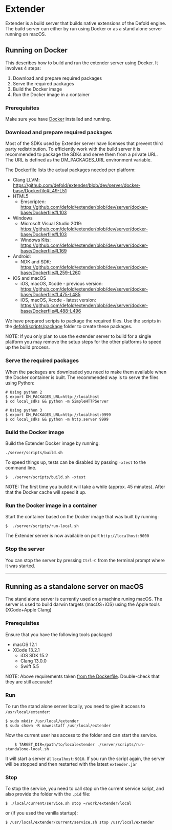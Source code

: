 # Extender

Extender is a build server that builds native extensions of the Defold engine. The build server can either by run using Docker or as a stand alone server running on macOS.


## Running on Docker
This describes how to build and run the extender server using Docker. It involves 4 steps:

1. Download and prepare required packages
2. Serve the required packages
3. Build the Docker image
4. Run the Docker image in a container


### Prerequisites
Make sure you have [Docker](https://www.docker.com) installed and running.

### Download and prepare required packages
Most of the SDKs used by Extender server have licenses that prevent third party redistribution. To efficiently work with the build server it is recommended to package the SDKs and serve them from a private URL. The URL is defined as the DM_PACKAGES_URL environment variable.

The [Dockerfile](./server/docker-base/Dockerfile) lists the actual packages needed per platform:

* Clang LLVM: https://github.com/defold/extender/blob/dev/server/docker-base/Dockerfile#L49-L51
* HTML5
   * Emscripten: https://github.com/defold/extender/blob/dev/server/docker-base/Dockerfile#L103
* Windows
   * Microsoft Visual Studio 2019: https://github.com/defold/extender/blob/dev/server/docker-base/Dockerfile#L103
   * Windows Kits: https://github.com/defold/extender/blob/dev/server/docker-base/Dockerfile#L169
* Android:
   * NDK and SDK: https://github.com/defold/extender/blob/dev/server/docker-base/Dockerfile#L259-L260
* iOS and macOS
   * iOS, macOS, Xcode - previous version: https://github.com/defold/extender/blob/dev/server/docker-base/Dockerfile#L475-L485
   * iOS, macOS, Xcode - latest version: https://github.com/defold/extender/blob/dev/server/docker-base/Dockerfile#L488-L496

We have prepared scripts to package the required files. Use the scripts in the [defold/scripts/package](https://github.com/defold/defold/tree/dev/scripts/package) folder to create these packages.

NOTE: If you only plan to use the extender server to build for a single platform you may remove the setup steps for the other platforms to speed up the build process.

### Serve the required packages
When the packages are downloaded you need to make them available when the Docker container is built. The recommended way is to serve the files using Python:

```
# Using python 2
$ export DM_PACKAGES_URL=http://localhost
$ cd local_sdks && python -m SimpleHTTPServer
```

```
# Using python 3
$ export DM_PACKAGES_URL=http://localhost:9999
$ cd local_sdks && python -m http.server 9999
```

### Build the Docker image
Build the Extender Docker image by running:

```
./server/scripts/build.sh
```

To speed things up, tests can be disabled by passing `-xtest` to the command line.

```
$  ./server/scripts/build.sh -xtest
```

NOTE: The first time you build it will take a while (approx. 45 minutes). After that the Docker cache will speed it up.


### Run the Docker image in a container
Start the container based on the Docker image that was built by running:

```
$  ./server/scripts/run-local.sh
```

The Extender server is now available on port `http://localhost:9000`


### Stop the server
You can stop the server by pressing `Ctrl-C` from the terminal prompt where it was started.

---

## Running as a standalone server on macOS
The stand alone server is currently used on a machine runing macOS. The server is used to build darwin targets (macOS+iOS) using the Apple tools (XCode+Apple Clang)

### Prerequisites
Ensure that you have the following tools packaged

* macOS 12.1
* XCode 13.2.1
  * iOS SDK 15.2
  * Clang 13.0.0
  * Swift 5.5

NOTE: Above requirements taken [from the Dockerfile](https://github.com/defold/extender/blob/dev/server/docker-base/Dockerfile#L436-L441). Double-check that they are still accurate!

### Run
To run the stand alone server locally, you need to give it access to `/usr/local/extender`:

```
$ sudo mkdir /usr/local/extender
$ sudo chown -R mawe:staff /usr/local/extender
```

Now the current user has access to the folder and can start the service.

        $ TARGET_DIR=/path/to/localextender ./server/scripts/run-standalone-local.sh

It will start a server at `localhost:9010`.
If you run the script again, the server will be stopped and then restarted with the latest `extender.jar`

### Stop

To stop the service, you need to call stop on the current service script, and also provide the folder with the `.pid` file:

```
$ ./local/current/service.sh stop ~/work/extender/local
```
or (if you used the vanilla startup):
```
$ /usr/local/extender/current/service.sh stop /usr/local/extender
```
